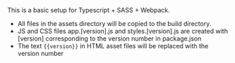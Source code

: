 This is a basic setup for Typescript + SASS + Webpack. 

* All files in the assets directory will be copied to the build directory. 
* JS and CSS files app.[version].js and styles.[version].js are created with [version] corresponding to the version number in package.json
* The text `{{version}}` in HTML asset files will be replaced with the version number
